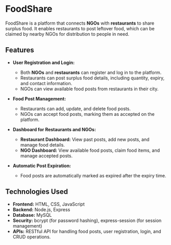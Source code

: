 # FoodShare

FoodShare is a platform that connects **NGOs** with **restaurants** to share surplus food. It enables restaurants to post leftover food, which can be claimed by nearby NGOs for distribution to people in need.

## Features

- **User Registration and Login:**
  - Both **NGOs** and **restaurants** can register and log in to the platform.
  - Restaurants can post surplus food details, including quantity, expiry, and contact information.
  - NGOs can view available food posts from restaurants in their city.
  
- **Food Post Management:**
  - Restaurants can add, update, and delete food posts.
  - NGOs can accept food posts, marking them as accepted on the platform.

- **Dashboard for Restaurants and NGOs:**
  - **Restaurant Dashboard:** View past posts, add new posts, and manage food details.
  - **NGO Dashboard:** View available food posts, claim food items, and manage accepted posts.

- **Automatic Post Expiration:**
  - Food posts are automatically marked as expired after the expiry time.

## Technologies Used

- **Frontend:** HTML, CSS, JavaScript
- **Backend:** Node.js, Express
- **Database:** MySQL
- **Security:** bcrypt (for password hashing), express-session (for session management)
- **APIs:** RESTful API for handling food posts, user registration, login, and CRUD operations.

